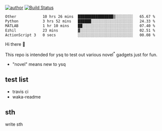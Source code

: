 [![author](https://img.shields.io/badge/author-ysq-green)](https://github.com/Yang-Shiqin)
[![Build Status](https://app.travis-ci.com/Yang-Shiqin/testall.svg?branch=main)](https://app.travis-ci.com/Yang-Shiqin/testall)

<!--START_SECTION:waka-->

```txt
Other            10 hrs 26 mins  ████████████████▒░░░░░░░░   65.67 %
Python           3 hrs 52 mins   ██████░░░░░░░░░░░░░░░░░░░   24.33 %
MATLAB           1 hr 10 mins    ██░░░░░░░░░░░░░░░░░░░░░░░   07.40 %
Ezhil            23 mins         ▓░░░░░░░░░░░░░░░░░░░░░░░░   02.51 %
ActionScript 3   0 secs          ░░░░░░░░░░░░░░░░░░░░░░░░░   00.08 %
```

<!--END_SECTION:waka-->

Hi there 👋

This repo is intended for ysq to test out various novel<sup>*</sup> gadgets just for fun.

- "novel" means new to ysq

## test list
- travis ci
- waka-readme


## sth
write sth


